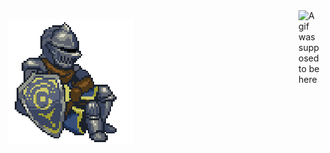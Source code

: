   <img align="right" alt="A gif was supposed to be here" width="40" src="https://user-images.githubusercontent.com/74038190/213866269-5d00981c-7c98-46d7-8a8e-16f462f15227.gif">

![](https://github.com/Offboy-mp4/Offboy-mp4/blob/main/knight.gif)
